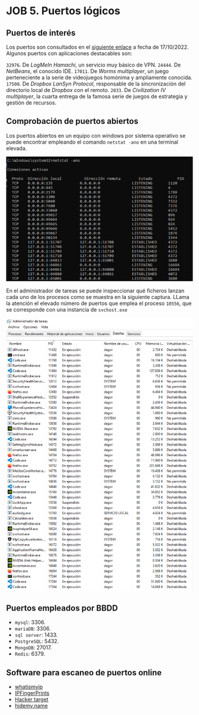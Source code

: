# JOB 5. Puertos lógicos

## Puertos de interés

Los puertos son consultados en el [siguiente enlace](https://en.wikipedia.org/wiki/List_of_TCP_and_UDP_port_numbers) a fecha de 17/10/2022. Algunos puertos con aplicaciones destacables son:

`32976`. De *LogMeIn Hamachi*, un servicio muy básico de VPN.
`24444`. De *NetBeans*, el conocido IDE.
`17011`. De *Worms multiplayer*, un juego perteneciente a la serie de videojuegos homónima y ampliamente conocida.
`17500`. De *Dropbox LanSyn Protocol*, responsable de la sincronización del directorio local de *Dropbox* con el remoto.
`2033`. De *Civilization IV multiplayer*, la cuarta entrega de la famosa serie de juegos de estrategia y gestión de recursos.

## Comprobación de puertos abiertos

Los puertos abiertos en un equipo con windows por sistema operativo se puede encontrar empleando el comando `netstat -ano` en una terminal elevada. 

![](/assets/images/puertos-abiertos.png)

En el administrador de tareas se puede inspeccionar qué ficheros lanzan cada uno de los procesos como se muestra en la siguiente captura. LLama la atención el elevado número de puertos que emplea el proceso `10556`, que se corresponde con una instancia de `svchost.exe`

![](/assets/images/procesos.png)

## Puertos empleados por BBDD

- `mysql`: 3306.
- `mariaDB`: 3306.
- `sql server`: 1433.
- `PostgreSQL`: 5432.
- `MongoDB`: 27017.
- `Redis`: 6379.

## Software para escaneo de puertos online

- [whatismyip](https://www.whatismyip.com/port-scanner/)
- [IPFingerPrints](https://www.ipfingerprints.com/portscan.php)
- [Hacker target](https://hackertarget.com/nmap-online-port-scanner/)
- [hidemy.name](https://hidemy.name/es/port-scanner/)
